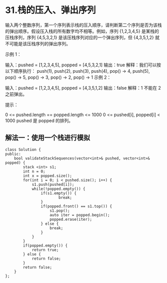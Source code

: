 # 31.栈的压入、弹出序列

输入两个整数序列，第一个序列表示栈的压入顺序，请判断第二个序列是否为该栈的弹出顺序。假设压入栈的所有数字均不相等。例如，序列 {1,2,3,4,5} 是某栈的压栈序列，序列 {4,5,3,2,1} 是该压栈序列对应的一个弹出序列，但 {4,3,5,1,2} 就不可能是该压栈序列的弹出序列。

示例 1：

输入：pushed = [1,2,3,4,5], popped = [4,5,3,2,1]
输出：true
解释：我们可以按以下顺序执行：
push(1), push(2), push(3), push(4), pop() -> 4,
push(5), pop() -> 5, pop() -> 3, pop() -> 2, pop() -> 1
示例 2：

输入：pushed = [1,2,3,4,5], popped = [4,3,5,1,2]
输出：false
解释：1 不能在 2 之前弹出。


提示：

0 <= pushed.length == popped.length <= 1000
0 <= pushed[i], popped[i] < 1000
pushed 是 popped 的排列。

## 解法一：使用一个栈进行模拟

```
class Solution {
public:
    bool validateStackSequences(vector<int>& pushed, vector<int>& popped) {
        stack <int> s1;
        int n = 0;
        int x = popped.size();
        for(int i = 0; i < pushed.size(); i++) {
            s1.push(pushed[i]);
            while(!popped.empty()) {
                if(s1.empty()) {
                        break;
                } 
                if(popped.front() == s1.top()) { 
                    s1.pop();
                    auto iter = popped.begin();
                    popped.erase(iter);
                } else {
                    break;
                }
            }
        }
        if(popped.empty()) {
            return true;
        } else { 
            return false;
        }
        return false;
    }
};
```

